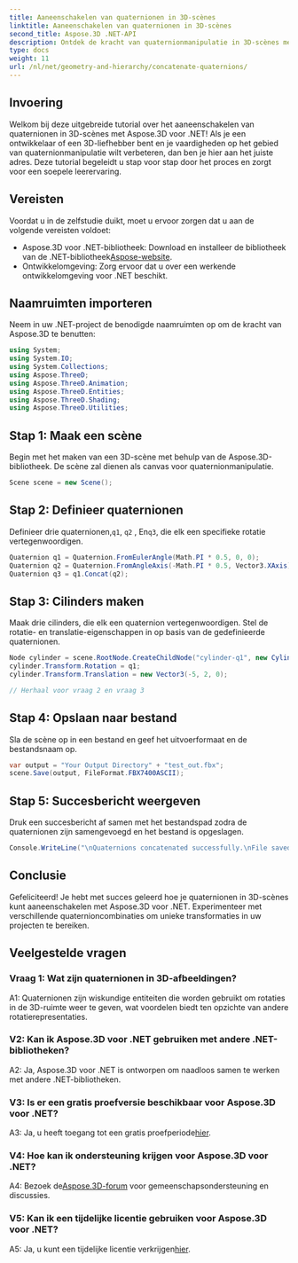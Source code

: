 ```yaml
---
title: Aaneenschakelen van quaternionen in 3D-scènes
linktitle: Aaneenschakelen van quaternionen in 3D-scènes
second_title: Aspose.3D .NET-API
description: Ontdek de kracht van quaternionmanipulatie in 3D-scènes met Aspose.3D voor .NET. Leer stap voor stap quaternionen aan elkaar te koppelen voor meeslepende transformaties.
type: docs
weight: 11
url: /nl/net/geometry-and-hierarchy/concatenate-quaternions/
---
```

## Invoering

Welkom bij deze uitgebreide tutorial over het aaneenschakelen van quaternionen in 3D-scènes met Aspose.3D voor .NET! Als je een ontwikkelaar of een 3D-liefhebber bent en je vaardigheden op het gebied van quaternionmanipulatie wilt verbeteren, dan ben je hier aan het juiste adres. Deze tutorial begeleidt u stap voor stap door het proces en zorgt voor een soepele leerervaring.

## Vereisten

Voordat u in de zelfstudie duikt, moet u ervoor zorgen dat u aan de volgende vereisten voldoet:

-  Aspose.3D voor .NET-bibliotheek: Download en installeer de bibliotheek van de .NET-bibliotheek[Aspose-website](https://releases.aspose.com/3d/net/).
- Ontwikkelomgeving: Zorg ervoor dat u over een werkende ontwikkelomgeving voor .NET beschikt.

## Naamruimten importeren

Neem in uw .NET-project de benodigde naamruimten op om de kracht van Aspose.3D te benutten:

```csharp
using System;
using System.IO;
using System.Collections;
using Aspose.ThreeD;
using Aspose.ThreeD.Animation;
using Aspose.ThreeD.Entities;
using Aspose.ThreeD.Shading;
using Aspose.ThreeD.Utilities;
```

## Stap 1: Maak een scène

Begin met het maken van een 3D-scène met behulp van de Aspose.3D-bibliotheek. De scène zal dienen als canvas voor quaternionmanipulatie.

```csharp
Scene scene = new Scene();
```

## Stap 2: Definieer quaternionen

 Definieer drie quaternionen,`q1`, `q2` , En`q3`, die elk een specifieke rotatie vertegenwoordigen.

```csharp
Quaternion q1 = Quaternion.FromEulerAngle(Math.PI * 0.5, 0, 0);
Quaternion q2 = Quaternion.FromAngleAxis(-Math.PI * 0.5, Vector3.XAxis);
Quaternion q3 = q1.Concat(q2);
```

## Stap 3: Cilinders maken

Maak drie cilinders, die elk een quaternion vertegenwoordigen. Stel de rotatie- en translatie-eigenschappen in op basis van de gedefinieerde quaternionen.

```csharp
Node cylinder = scene.RootNode.CreateChildNode("cylinder-q1", new Cylinder(0.1, 1, 2));
cylinder.Transform.Rotation = q1;
cylinder.Transform.Translation = new Vector3(-5, 2, 0);

// Herhaal voor vraag 2 en vraag 3
```

## Stap 4: Opslaan naar bestand

Sla de scène op in een bestand en geef het uitvoerformaat en de bestandsnaam op.

```csharp
var output = "Your Output Directory" + "test_out.fbx";
scene.Save(output, FileFormat.FBX7400ASCII);
```

## Stap 5: Succesbericht weergeven

Druk een succesbericht af samen met het bestandspad zodra de quaternionen zijn samengevoegd en het bestand is opgeslagen.

```csharp
Console.WriteLine("\nQuaternions concatenated successfully.\nFile saved at " + output);
```

## Conclusie

Gefeliciteerd! Je hebt met succes geleerd hoe je quaternionen in 3D-scènes kunt aaneenschakelen met Aspose.3D voor .NET. Experimenteer met verschillende quaternioncombinaties om unieke transformaties in uw projecten te bereiken.

## Veelgestelde vragen

### Vraag 1: Wat zijn quaternionen in 3D-afbeeldingen?

A1: Quaternionen zijn wiskundige entiteiten die worden gebruikt om rotaties in de 3D-ruimte weer te geven, wat voordelen biedt ten opzichte van andere rotatierepresentaties.

### V2: Kan ik Aspose.3D voor .NET gebruiken met andere .NET-bibliotheken?

A2: Ja, Aspose.3D voor .NET is ontworpen om naadloos samen te werken met andere .NET-bibliotheken.

### V3: Is er een gratis proefversie beschikbaar voor Aspose.3D voor .NET?

 A3: Ja, u heeft toegang tot een gratis proefperiode[hier](https://releases.aspose.com/).

### V4: Hoe kan ik ondersteuning krijgen voor Aspose.3D voor .NET?

 A4: Bezoek de[Aspose.3D-forum](https://forum.aspose.com/c/3d/18) voor gemeenschapsondersteuning en discussies.

### V5: Kan ik een tijdelijke licentie gebruiken voor Aspose.3D voor .NET?

 A5: Ja, u kunt een tijdelijke licentie verkrijgen[hier](https://purchase.aspose.com/temporary-license/).